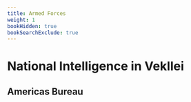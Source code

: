 ```yaml
---
title: Armed Forces
weight: 1
bookHidden: true
bookSearchExclude: true
---
```


# National Intelligence in Vekllei

## Americas Bureau
